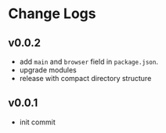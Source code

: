 # Change Logs

## v0.0.2

 - add `main` and `browser` field in `package.json`.
 - upgrade modules
 - release with compact directory structure


## v0.0.1

 - init commit
